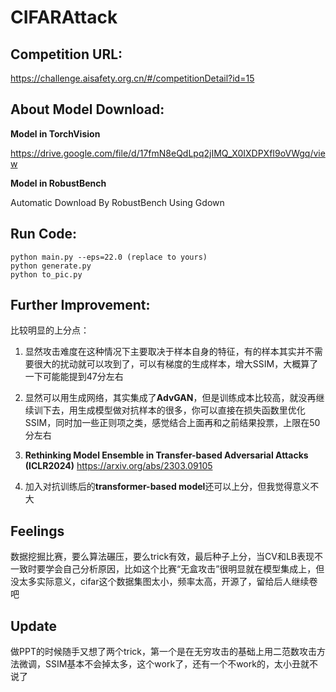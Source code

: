 # CIFARAttack

## Competition URL:

https://challenge.aisafety.org.cn/#/competitionDetail?id=15

## About Model Download:

**Model in TorchVision**

https://drive.google.com/file/d/17fmN8eQdLpq2jIMQ_X0IXDPXfI9oVWgq/view

**Model in RobustBench**

Automatic Download By RobustBench Using Gdown

## Run Code:

~~~shell
python main.py --eps=22.0 (replace to yours)
python generate.py
python to_pic.py
~~~

## Further Improvement:

比较明显的上分点：

1. 显然攻击难度在这种情况下主要取决于样本自身的特征，有的样本其实并不需要很大的扰动就可以攻到了，可以有梯度的生成样本，增大SSIM，大概算了一下可能能提到47分左右

2. 显然可以用生成网络，其实集成了**AdvGAN**，但是训练成本比较高，就没再继续训下去，用生成模型做对抗样本的很多，你可以直接在损失函数里优化SSIM，同时加一些正则项之类，感觉结合上面再和之前结果投票，上限在50分左右

3. **Rethinking Model Ensemble in Transfer-based Adversarial  Attacks (ICLR2024)**     https://arxiv.org/abs/2303.09105

4. 加入对抗训练后的**transformer-based model**还可以上分，但我觉得意义不大
   
## Feelings

数据挖掘比赛，要么算法碾压，要么trick有效，最后种子上分，当CV和LB表现不一致时要学会自己分析原因，比如这个比赛“无盒攻击”很明显就在模型集成上，但没太多实际意义，cifar这个数据集图太小，频率太高，开源了，留给后人继续卷吧

## Update

做PPT的时候随手又想了两个trick，第一个是在无穷攻击的基础上用二范数攻击方法微调，SSIM基本不会掉太多，这个work了，还有一个不work的，太小丑就不说了
